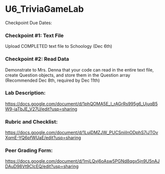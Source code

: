 # U6_TriviaGameLab

Checkpoint Due Dates:

### Checkpoint #1: Text File
Upload COMPLETED text file to Schoology (Dec 6th)

### Checkpoint #2: Read Data
Demonstrate to Mrs. Denna that your code can read in the entire
text file, create Question objects, and store them in the Question array
(Recommended Dec 8th, required by Dec 11th)

### Lab Description:
https://docs.google.com/document/d/1phQOMA5E_I_rAGrRs995g6_UjuqB5W9-iaTbJE_V27U/edit?usp=sharing

### Rubric and Checklist:
https://docs.google.com/document/d/1LujDMZJW_PUCSniiInODphS7iJTOvXqmE-YQ6pfWUaE/edit?usp=sharing

### Peer Grading Form:
https://docs.google.com/document/d/1mjLQvj6oAsw5PGNd8qgx5jn9U5nAJDAuD98Vt9CIcEQ/edit?usp=sharing


 
